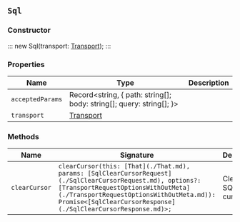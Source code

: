 ## `Sql`

### Constructor

:::
new Sql(transport: [Transport](./Transport.md));
:::

### Properties

| Name | Type | Description |
| - | - | - |
| `acceptedParams` | Record<string, { path: string[]; body: string[]; query: string[]; }> | &nbsp; |
| `transport` | [Transport](./Transport.md) | &nbsp; |

### Methods

| Name | Signature | Description |
| - | - | - |
| `clearCursor` | `clearCursor(this: [That](./That.md), params: [SqlClearCursorRequest](./SqlClearCursorRequest.md), options?: [TransportRequestOptionsWithOutMeta](./TransportRequestOptionsWithOutMeta.md)): Promise<[SqlClearCursorResponse](./SqlClearCursorResponse.md)>;` | Clear an SQL search cursor. || `clearCursor` | `clearCursor(this: [That](./That.md), params: [SqlClearCursorRequest](./SqlClearCursorRequest.md), options?: [TransportRequestOptionsWithMeta](./TransportRequestOptionsWithMeta.md)): Promise<[TransportResult](./TransportResult.md)<[SqlClearCursorResponse](./SqlClearCursorResponse.md), unknown>>;` | &nbsp; || `clearCursor` | `clearCursor(this: [That](./That.md), params: [SqlClearCursorRequest](./SqlClearCursorRequest.md), options?: [TransportRequestOptions](./TransportRequestOptions.md)): Promise<[SqlClearCursorResponse](./SqlClearCursorResponse.md)>;` | &nbsp; || `deleteAsync` | `deleteAsync(this: [That](./That.md), params: [SqlDeleteAsyncRequest](./SqlDeleteAsyncRequest.md), options?: [TransportRequestOptionsWithOutMeta](./TransportRequestOptionsWithOutMeta.md)): Promise<[SqlDeleteAsyncResponse](./SqlDeleteAsyncResponse.md)>;` | Delete an async SQL search. Delete an async SQL search or a stored synchronous SQL search. If the search is still running, the API cancels it. If the Elasticsearch security features are enabled, only the following users can use this API to delete a search: * Users with the `cancel_task` cluster privilege. * The user who first submitted the search. || `deleteAsync` | `deleteAsync(this: [That](./That.md), params: [SqlDeleteAsyncRequest](./SqlDeleteAsyncRequest.md), options?: [TransportRequestOptionsWithMeta](./TransportRequestOptionsWithMeta.md)): Promise<[TransportResult](./TransportResult.md)<[SqlDeleteAsyncResponse](./SqlDeleteAsyncResponse.md), unknown>>;` | &nbsp; || `deleteAsync` | `deleteAsync(this: [That](./That.md), params: [SqlDeleteAsyncRequest](./SqlDeleteAsyncRequest.md), options?: [TransportRequestOptions](./TransportRequestOptions.md)): Promise<[SqlDeleteAsyncResponse](./SqlDeleteAsyncResponse.md)>;` | &nbsp; || `getAsync` | `getAsync(this: [That](./That.md), params: [SqlGetAsyncRequest](./SqlGetAsyncRequest.md), options?: [TransportRequestOptionsWithOutMeta](./TransportRequestOptionsWithOutMeta.md)): Promise<[SqlGetAsyncResponse](./SqlGetAsyncResponse.md)>;` | Get async SQL search results. Get the current status and available results for an async SQL search or stored synchronous SQL search. If the Elasticsearch security features are enabled, only the user who first submitted the SQL search can retrieve the search using this API. || `getAsync` | `getAsync(this: [That](./That.md), params: [SqlGetAsyncRequest](./SqlGetAsyncRequest.md), options?: [TransportRequestOptionsWithMeta](./TransportRequestOptionsWithMeta.md)): Promise<[TransportResult](./TransportResult.md)<[SqlGetAsyncResponse](./SqlGetAsyncResponse.md), unknown>>;` | &nbsp; || `getAsync` | `getAsync(this: [That](./That.md), params: [SqlGetAsyncRequest](./SqlGetAsyncRequest.md), options?: [TransportRequestOptions](./TransportRequestOptions.md)): Promise<[SqlGetAsyncResponse](./SqlGetAsyncResponse.md)>;` | &nbsp; || `getAsyncStatus` | `getAsyncStatus(this: [That](./That.md), params: [SqlGetAsyncStatusRequest](./SqlGetAsyncStatusRequest.md), options?: [TransportRequestOptionsWithOutMeta](./TransportRequestOptionsWithOutMeta.md)): Promise<[SqlGetAsyncStatusResponse](./SqlGetAsyncStatusResponse.md)>;` | Get the async SQL search status. Get the current status of an async SQL search or a stored synchronous SQL search. || `getAsyncStatus` | `getAsyncStatus(this: [That](./That.md), params: [SqlGetAsyncStatusRequest](./SqlGetAsyncStatusRequest.md), options?: [TransportRequestOptionsWithMeta](./TransportRequestOptionsWithMeta.md)): Promise<[TransportResult](./TransportResult.md)<[SqlGetAsyncStatusResponse](./SqlGetAsyncStatusResponse.md), unknown>>;` | &nbsp; || `getAsyncStatus` | `getAsyncStatus(this: [That](./That.md), params: [SqlGetAsyncStatusRequest](./SqlGetAsyncStatusRequest.md), options?: [TransportRequestOptions](./TransportRequestOptions.md)): Promise<[SqlGetAsyncStatusResponse](./SqlGetAsyncStatusResponse.md)>;` | &nbsp; || `query` | `query(this: [That](./That.md), params?: [SqlQueryRequest](./SqlQueryRequest.md), options?: [TransportRequestOptionsWithOutMeta](./TransportRequestOptionsWithOutMeta.md)): Promise<[SqlQueryResponse](./SqlQueryResponse.md)>;` | Get SQL search results. Run an SQL request. || `query` | `query(this: [That](./That.md), params?: [SqlQueryRequest](./SqlQueryRequest.md), options?: [TransportRequestOptionsWithMeta](./TransportRequestOptionsWithMeta.md)): Promise<[TransportResult](./TransportResult.md)<[SqlQueryResponse](./SqlQueryResponse.md), unknown>>;` | &nbsp; || `query` | `query(this: [That](./That.md), params?: [SqlQueryRequest](./SqlQueryRequest.md), options?: [TransportRequestOptions](./TransportRequestOptions.md)): Promise<[SqlQueryResponse](./SqlQueryResponse.md)>;` | &nbsp; || `translate` | `translate(this: [That](./That.md), params: [SqlTranslateRequest](./SqlTranslateRequest.md), options?: [TransportRequestOptionsWithOutMeta](./TransportRequestOptionsWithOutMeta.md)): Promise<[SqlTranslateResponse](./SqlTranslateResponse.md)>;` | Translate SQL into Elasticsearch queries. Translate an SQL search into a search API request containing Query DSL. It accepts the same request body parameters as the SQL search API, excluding `cursor`. || `translate` | `translate(this: [That](./That.md), params: [SqlTranslateRequest](./SqlTranslateRequest.md), options?: [TransportRequestOptionsWithMeta](./TransportRequestOptionsWithMeta.md)): Promise<[TransportResult](./TransportResult.md)<[SqlTranslateResponse](./SqlTranslateResponse.md), unknown>>;` | &nbsp; || `translate` | `translate(this: [That](./That.md), params: [SqlTranslateRequest](./SqlTranslateRequest.md), options?: [TransportRequestOptions](./TransportRequestOptions.md)): Promise<[SqlTranslateResponse](./SqlTranslateResponse.md)>;` | &nbsp; |